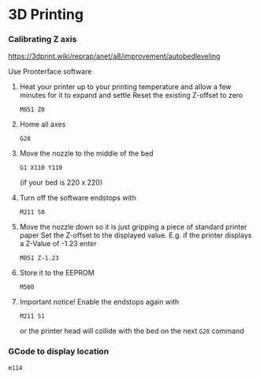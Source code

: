 # 3D Printing

### Calibrating Z axis
https://3dprint.wiki/reprap/anet/a8/improvement/autobedleveling

Use Pronterface software

1) Heat your printer up to your printing temperature and allow a few minutes for it to expand and settle
    Reset the existing Z-offset to zero

     ```M851 Z0```

2) Home all axes

    ```G28```

3) Move the nozzle to the middle of the bed

    ```G1 X110 Y110```

    (if your bed is 220 x 220)
    
4) Turn off the software endstops with

    ```M211 S0```

5) Move the nozzle down so it is just gripping a piece of standard printer paper
    Set the Z-offset to the displayed value. E.g. if the printer displays a Z-Value of -1.23 enter

    ```M851 Z-1.23```

6) Store it to the EEPROM

    ```M500```

7) Important notice! Enable the endstops again with

    ```M211 S1```

    or the printer head will collide with the bed on the next ```G28``` command
    
### GCode to display location
    m114

